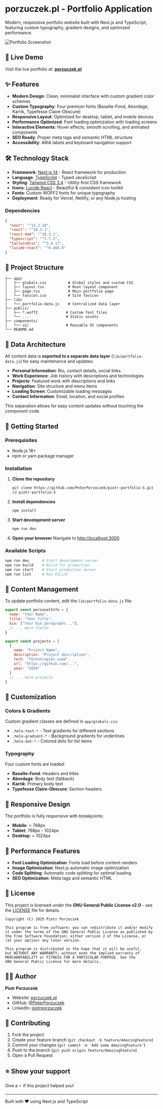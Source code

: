 # porzuczek.pl - Portfolio Application

Modern, responsive portfolio website built with Next.js and TypeScript, featuring custom typography, gradient designs, and optimized performance.

![Portfolio Screenshot](https://i.imgur.com/LqjFvMi.png)

## 🚀 Live Demo

Visit the live portfolio at: **[porzuczek.pl](http://porzuczek.pl)**

## ✨ Features

- **Modern Design**: Clean, minimalist interface with custom gradient color schemes
- **Custom Typography**: Four premium fonts (Basalte-Fond, Abordage, Karrik, Typefesse Claire-Obscure)
- **Responsive Layout**: Optimized for desktop, tablet, and mobile devices
- **Performance Optimized**: Font loading optimization with loading screens
- **Interactive Elements**: Hover effects, smooth scrolling, and animated components
- **SEO Ready**: Proper meta tags and semantic HTML structure
- **Accessibility**: ARIA labels and keyboard navigation support

## 🛠️ Technology Stack

- **Framework**: [Next.js 14](https://nextjs.org/) - React framework for production
- **Language**: [TypeScript](https://www.typescriptlang.org/) - Typed JavaScript
- **Styling**: [Tailwind CSS 3.4](https://tailwindcss.com/) - Utility-first CSS framework
- **Icons**: [Lucide React](https://lucide.dev/) - Beautiful & consistent icon toolkit
- **Fonts**: Custom WOFF2 fonts for unique typography
- **Deployment**: Ready for Vercel, Netlify, or any Node.js hosting

### Dependencies

```json
{
  "next": "^14.2.18",
  "react": "^18.3.1",
  "react-dom": "^18.3.1",
  "typescript": "^5.7.2",
  "tailwindcss": "^3.4.17",
  "lucide-react": "^0.460.0"
}
```

## 📁 Project Structure

```
├── app/
│   ├── globals.css          # Global styles and custom CSS
│   ├── layout.tsx           # Root layout component
│   ├── page.tsx             # Main portfolio page
│   └── favicon.ico          # Site favicon
├── lib/
│   └── portfolio-data.js    # Centralized data layer
├── public/
│   ├── *.woff2             # Custom font files
│   └── ...                 # Static assets
├── components/
│   └── ui/                 # Reusable UI components
└── README.md
```

## 🎨 Data Architecture

All content data is **exported to a separate data layer** (`lib/portfolio-data.js`) for easy maintenance and updates:

- **Personal Information**: Bio, contact details, social links
- **Work Experience**: Job history with descriptions and technologies
- **Projects**: Featured work with descriptions and links
- **Navigation**: Site structure and menu items
- **Loading Screen**: Customizable loading messages
- **Contact Information**: Email, location, and social profiles

This separation allows for easy content updates without touching the component code.

## 🚀 Getting Started

### Prerequisites

- Node.js 18+ 
- npm or yarn package manager

### Installation

1. **Clone the repository**
   ```bash
   git clone https://github.com/PeterPorzuczek/piotr-portfolio-5.git
   cd piotr-portfolio-5
   ```

2. **Install dependencies**
   ```bash
   npm install
   ```

3. **Start development server**
   ```bash
   npm run dev
   ```

4. **Open your browser**
   Navigate to [http://localhost:3000](http://localhost:3000)

### Available Scripts

```bash
npm run dev      # Start development server
npm run build    # Build for production
npm run start    # Start production server
npm run lint     # Run ESLint
```

## 📝 Content Management

To update portfolio content, edit the `lib/portfolio-data.js` file:

```javascript
export const personalInfo = {
  name: "Your Name",
  title: "Your Title",
  bio: ["Your bio paragraphs..."],
  // ... more fields
}

export const projects = [
  {
    name: "Project Name",
    description: "Project description",
    tech: "Technologies used",
    url: "https://github.com/...",
    year: "2024"
  }
  // ... more projects
]
```

## 🎨 Customization

### Colors & Gradients

Custom gradient classes are defined in `app/globals.css`:
- `.holo-text-*` - Text gradients for different sections
- `.holo-gradient-*` - Background gradients for underlines
- `.holo-dot-*` - Colored dots for list items

### Typography

Four custom fonts are loaded:
- **Basalte-Fond**: Headers and titles
- **Abordage**: Body text (fallback)
- **Karrik**: Primary body text
- **Typefesse Claire-Obscure**: Section headers

## 📱 Responsive Design

The portfolio is fully responsive with breakpoints:
- **Mobile**: < 768px
- **Tablet**: 768px - 1024px  
- **Desktop**: > 1024px

## 🔧 Performance Features

- **Font Loading Optimization**: Fonts load before content renders
- **Image Optimization**: Next.js automatic image optimization
- **Code Splitting**: Automatic code splitting for optimal loading
- **SEO Optimization**: Meta tags and semantic HTML

## 📄 License

This project is licensed under the **GNU General Public License v2.0** - see the [LICENSE](LICENSE) file for details.

```
Copyright (C) 2025 Piotr Porzuczek

This program is free software; you can redistribute it and/or modify
it under the terms of the GNU General Public License as published by
the Free Software Foundation; either version 2 of the License, or
(at your option) any later version.

This program is distributed in the hope that it will be useful,
but WITHOUT ANY WARRANTY; without even the implied warranty of
MERCHANTABILITY or FITNESS FOR A PARTICULAR PURPOSE. See the
GNU General Public License for more details.
```

## 👨‍💻 Author

**Piotr Porzuczek**
- Website: [porzuczek.pl](https://porzuczek.pl)
- GitHub: [@PeterPorzuczek](https://github.com/PeterPorzuczek)
- LinkedIn: [piotrporzuczek](https://linkedin.com/in/piotrporzuczek)

## 🤝 Contributing

1. Fork the project
2. Create your feature branch (`git checkout -b feature/AmazingFeature`)
3. Commit your changes (`git commit -m 'Add some AmazingFeature'`)
4. Push to the branch (`git push origin feature/AmazingFeature`)
5. Open a Pull Request

## ⭐ Show your support

Give a ⭐️ if this project helped you!

---

Built with ❤️ using Next.js and TypeScript 